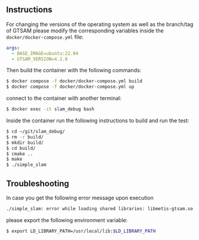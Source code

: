## Instructions

For changing the versions of the operating system as well as the branch/tag of GTSAM please modify the corresponding variables inside the `docker/docker-compose.yml` file:

```yaml
args:
  - BASE_IMAGE=ubuntu:22.04
  - GTSAM_VERSION=4.2.0
```

Then build the container with the following commands:

```bash
$ docker compose -f docker/docker-compose.yml build
$ docker compose -f docker/docker-compose.yml up
```

connect to the container with another terminal:

```bash
$ docker exec -it slam_debug bash
```

Inside the container run the following instructions to build and run the test:

```bash
$ cd ~/git/slam_debug/
$ rm -r build/
$ mkdir build/
$ cd build/
$ cmake ..
$ make
$ ./simple_slam
```



## Troubleshooting

In case you get the following error message upon execution

```bash
./simple_slam: error while loading shared libraries: libmetis-gtsam.so: cannot open shared object file: No such file or directory
```

please export the following environment variable:

```bash
$ export LD_LIBRARY_PATH=/usr/local/lib:$LD_LIBRARY_PATH
```

